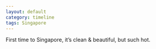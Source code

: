 ```yaml
---
layout: default
category: timeline
tags: Singapore
---
```


First time to Singapore, it’s clean & beautiful, but such hot.

<img src="{{ site_url }}/img/posts/2014-05-19-back-to-hk.jpg" alt="">

